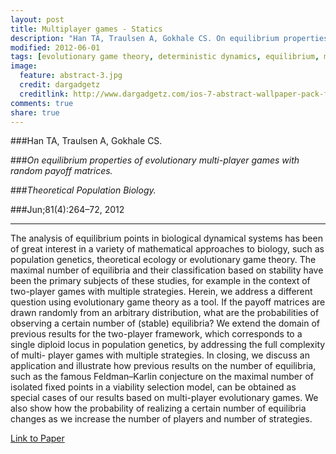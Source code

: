 ```yaml
---
layout: post
title: Multiplayer games - Statics
description: "Han TA, Traulsen A, Gokhale CS. On equilibrium properties of evolutionary multi-player games with random payoff matrices. Theoretical Population Biology. 2012 Jun;81(4):264–72."
modified: 2012-06-01
tags: [evolutionary game theory, deterministic dynamics, equilibrium, multiple players]
image:
  feature: abstract-3.jpg
  credit: dargadgetz
  creditlink: http://www.dargadgetz.com/ios-7-abstract-wallpaper-pack-for-iphone-5-and-ipod-touch-retina/
comments: true
share: true
---
```


###Han TA, Traulsen A, Gokhale CS.  

###*On equilibrium properties of evolutionary multi-player games with random payoff matrices.*  

###*Theoretical Population Biology.*  

###Jun;81(4):264–72, 2012

***

The analysis of equilibrium points in biological dynamical systems has been of great interest in a variety of mathematical approaches to biology, such as population genetics, theoretical ecology or evolutionary game theory. The maximal number of equilibria and their classification based on stability have been the primary subjects of these studies, for example in the context of two-player games with multiple strategies. Herein, we address a different question using evolutionary game theory as a tool. If the payoff matrices are drawn randomly from an arbitrary distribution, what are the probabilities of observing a certain number of (stable) equilibria? We extend the domain of previous results for the two-player framework, which corresponds to a single diploid locus in population genetics, by addressing the full complexity of multi- player games with multiple strategies. In closing, we discuss an application and illustrate how previous results on the number of equilibria, such as the famous Feldman–Karlin conjecture on the maximal number of isolated fixed points in a viability selection model, can be obtained as special cases of our results based on multi-player evolutionary games. We also show how the probability of realizing a certain number of equilibria changes as we increase the number of players and number of strategies.

<div markdown="0"><a href="http://www.sciencedirect.com/science/article/pii/S0040580912000287" class="btn btn-success">Link to Paper</a></div>

<!---
<div markdown="0"><a href=" " class="btn btn-info">Download PDF</a></div>
-->

